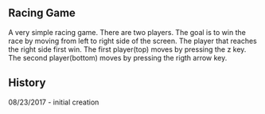 ## Racing Game
A very simple racing game. There are two players. The goal is to win the race by
moving from left to right side of the screen. The player that reaches the right
side first win.  The first player(top) moves by pressing the z key. The second
player(bottom) moves by pressing the rigth arrow key.

## History
08/23/2017 - initial creation
